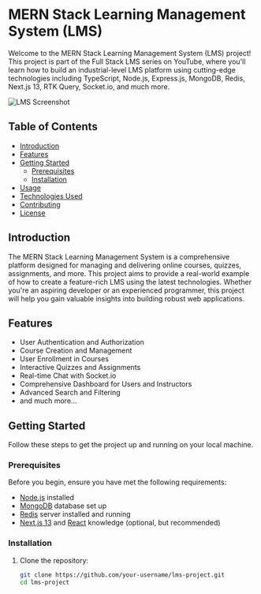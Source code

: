 
# MERN Stack Learning Management System (LMS)

Welcome to the MERN Stack Learning Management System (LMS) project! This project is part of the Full Stack LMS series on YouTube, where you'll learn how to build an industrial-level LMS platform using cutting-edge technologies including TypeScript, Node.js, Express.js, MongoDB, Redis, Next.js 13, RTK Query, Socket.io, and much more.

![LMS Screenshot](./screenshot.png)

## Table of Contents
- [Introduction](#introduction)
- [Features](#features)
- [Getting Started](#getting-started)
  - [Prerequisites](#prerequisites)
  - [Installation](#installation)
- [Usage](#usage)
- [Technologies Used](#technologies-used)
- [Contributing](#contributing)
- [License](#license)

## Introduction

The MERN Stack Learning Management System is a comprehensive platform designed for managing and delivering online courses, quizzes, assignments, and more. This project aims to provide a real-world example of how to create a feature-rich LMS using the latest technologies. Whether you're an aspiring developer or an experienced programmer, this project will help you gain valuable insights into building robust web applications.

## Features

- User Authentication and Authorization
- Course Creation and Management
- User Enrollment in Courses
- Interactive Quizzes and Assignments
- Real-time Chat with Socket.io
- Comprehensive Dashboard for Users and Instructors
- Advanced Search and Filtering
- and much more...

## Getting Started

Follow these steps to get the project up and running on your local machine.

### Prerequisites

Before you begin, ensure you have met the following requirements:

- [Node.js](https://nodejs.org/) installed
- [MongoDB](https://www.mongodb.com/) database set up
- [Redis](https://redis.io/) server installed and running
- [Next.js 13](https://nextjs.org/) and [React](https://reactjs.org/) knowledge (optional, but recommended)

### Installation

1. Clone the repository:

   ```bash
   git clone https://github.com/your-username/lms-project.git
   cd lms-project
